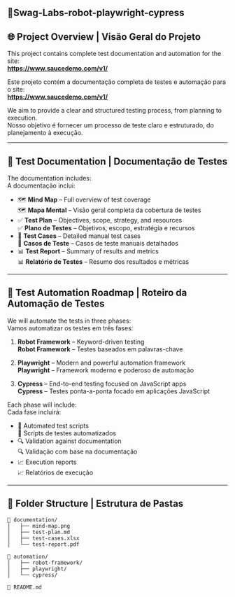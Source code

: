 ## 🧪Swag-Labs-robot-playwright-cypress

## 🌐 Project Overview | Visão Geral do Projeto

This project contains complete test documentation and automation for the site:  
**https://www.saucedemo.com/v1/**

Este projeto contém a documentação completa de testes e automação para o site:  
**https://www.saucedemo.com/v1/**

We aim to provide a clear and structured testing process, from planning to execution.  
Nosso objetivo é fornecer um processo de teste claro e estruturado, do planejamento à execução.

---

## 🧠 Test Documentation | Documentação de Testes

The documentation includes:  
A documentação inclui:

- 🗺️ **Mind Map** – Full overview of test coverage  
  🗺️ **Mapa Mental** – Visão geral completa da cobertura de testes  
- ✅ **Test Plan** – Objectives, scope, strategy, and resources  
  ✅ **Plano de Testes** – Objetivos, escopo, estratégia e recursos  
- 🧾 **Test Cases** – Detailed manual test cases  
  🧾 **Casos de Teste** – Casos de teste manuais detalhados  
- 📊 **Test Report** – Summary of results and metrics  
  📊 **Relatório de Testes** – Resumo dos resultados e métricas

---

## 🤖 Test Automation Roadmap | Roteiro da Automação de Testes

We will automate the tests in three phases:  
Vamos automatizar os testes em três fases:

1. **Robot Framework** – Keyword-driven testing  
   **Robot Framework** – Testes baseados em palavras-chave

2. **Playwright** – Modern and powerful automation framework  
   **Playwright** – Framework moderno e poderoso de automação

3. **Cypress** – End-to-end testing focused on JavaScript apps  
   **Cypress** – Testes ponta-a-ponta focado em aplicações JavaScript

Each phase will include:  
Cada fase incluirá:

- 🧪 Automated test scripts  
  🧪 Scripts de testes automatizados  
- 🔍 Validation against documentation  
  🔍 Validação com base na documentação  
- 📈 Execution reports  
  📈 Relatórios de execução

---

## 📁 Folder Structure | Estrutura de Pastas

```plaintext
📂 documentation/
│   ├── mind-map.png
│   ├── test-plan.md
│   ├── test-cases.xlsx
│   └── test-report.pdf

📂 automation/
│   ├── robot-framework/
│   ├── playwright/
│   └── cypress/

📄 README.md
